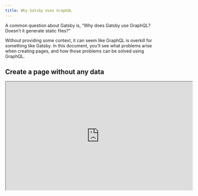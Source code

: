 ```yaml
---
title: Why Gatsby Uses GraphQL
---
```


A common question about Gatsby is, “Why does Gatsby use GraphQL? Doesn’t it generate static files?”

Without providing some context, it can seem like GraphQL is overkill for something like Gatsby. In this document, you’ll see what problems arise when creating pages, and how those problems can be solved using GraphQL.

## Create a page without any data

<iframe
  title="Screencast on egghead of creating pages in Gatsby from hard-coded React components."
  src="https://egghead.io/lessons/gatsby-create-a-gatsby-page-without-any-data/embed"
  class="egghead-video"
  width=600 height=348
/>

Video hosted on [egghead.io][egghead].

For any kind of pages that aren’t directly created in `src/pages/`, you’ll need Gatsby’s [`createPages` Node API](/docs/node-apis/#createPages) to create pages programmatically.

All that’s required to create a page is a `path` where it should be created and the component that should be rendered there.

For example, if you had the following component:

```jsx:title=src/templates/no-data.js
import React from "react"

const NoData = () => (
  <section>
    <h1>This Page Was Created Programmatically</h1>
    <p>
      No data was required to create this page — it’s just a React component!
    </p>
  </section>
)

export default NoData
```

You could programmatically create a page at `/no-data/` by adding the following to `gatsby-node.js`:

```js:title=gatsby-node.js
exports.createPages = ({ actions: { createPage } }) => {
  createPage({
    path: "/no-data/",
    component: require.resolve("./src/templates/no-data.js"),
  })
}
```

After running `gatsby develop`, you’ll see the following at `localhost:8000/no-data/`:

![Screenshot of the page generated by the previous code snippet.](./images/why-gql-no-data.png)

In the simplest cases, this is all that’s required for building pages with Gatsby. However, you’ll often want to pass data to the page so that the template component is reusable.

## Create a page with hard-coded data

<iframe
  title="Screencast on egghead of creating pages from hard-coded context data in Gatsby."
  src="https://egghead.io/lessons/gatsby-create-a-gatsby-page-with-hard-coded-data/embed"
  class="egghead-video"
  width=600 height=348
/>

Video hosted on [egghead.io][egghead].

To pass data to the created pages, you’ll need to pass `context` to the `createPage` call.

In `gatsby-node.js`, we can add context like so:

```js:title=gatsby-node.js
exports.createPages = ({ actions: { createPage } }) => {
  createPage({
    path: "/page-with-context/",
    component: require.resolve("./src/templates/with-context.js"),
    context: {
      title: "We Don’t Need No Stinkin’ GraphQL!",
      content: "<p>This is page content.</p><p>No GraphQL required!</p>",
    },
  })
}
```

The `context` property accepts an object, and we can pass in any data we want the page to be able to access.

> **NOTE:** There are a few reserved names that _cannot_ be used in `context`. They are: `path`, `matchPath`, `component`, `componentChunkName`, `pluginCreator___NODE`, and `pluginCreatorId`.

When Gatsby creates pages, it includes a prop called `pageContext` and sets its value to `context`, so we can access any of the values in our component:

```jsx:title=src/templates/with-context.js
import React from "react"

const WithContext = ({ pageContext }) => (
  <section>
    <h1>{pageContext.title}</h1>
    <div dangerouslySetInnerHTML={{ __html: pageContext.content }} />
  </section>
)

export default WithContext
```

Start the development server with `gatsby develop` and visit `localhost:8000/page-with-context/` to see the created page:

![Screenshot of a page with hard-coded context.](./images/why-gql-with-context.png)

In some cases, this approach may be enough. However, it’s often necessary to create pages from data that can't be hard-coded.

## Create pages from JSON with images

<iframe
  title="Screencast on egghead of creating pages from JSON data in Gatsby."
  src="https://egghead.io/lessons/gatsby-create-pages-from-json-with-images/embed"
  class="egghead-video"
  width=600 height=348
/>

Video hosted on [egghead.io][egghead].

In many cases, the data for pages can't feasibly be hard-coded into `gatsby-node.js`. More likely it will come from an external source, such as a third-party API, local Markdown, or JSON files.

For example, you might have a JSON file with post data:

```json:title=data/products.json
[
  {
    "title": "Vintage Purple Tee",
    "slug": "vintage-purple-tee",
    "description": "<p>Keep it simple with this vintage purple tee.</p>",
    "price": "$10.00",
    "image": "/images/amberley-romo-riggins.jpg"
  },
  {
    "title": "Space Socks",
    "slug": "space-socks",
    "description": "<p>Get your feet into these spaced-out black socks with a Gatsby purple border and heel.</p>",
    "price": "$10.00",
    "image": "/images/erin-fox-and-sullivan.jpg"
  },
  {
    "title": "This Purple Hat Is Blazing Fast",
    "slug": "purple-hat",
    "description": "<p>Add more blazingly blazing speed to your wardrobe with this solid purple laundered chino twill hat.</p>",
    "price": "$10.00",
    "image": "/images/david-bailey-cat-hat.jpg"
  }
]
```

The images need to be added to the `/static/images/` folder. (This is where things start to get hard to manage — the JSON and the images aren’t in the same place.)

Once the JSON and the images are added, you can create product pages by importing the JSON into `gatsby-node.js` and loop through the entries to create pages:

```js:title=gatsby-node.js
exports.createPages = ({ actions: { createPage } }) => {
  const products = require("./data/products.json")
  products.forEach(product => {
    createPage({
      path: `/product/${product.slug}/`,
      component: require.resolve("./src/templates/product.js"),
      context: {
        title: product.title,
        description: product.description,
        image: product.image,
        price: product.price,
      },
    })
  })
}
```

The product template still uses `pageContext` to display the product data:

```jsx:title=src/templates/product.js
import React from "react"

const Product = ({ pageContext }) => (
  <div>
    <h1>{pageContext.title}</h1>
    <img
      src={pageContext.image}
      alt={pageContext.title}
      style={{ float: "left", marginRight: "1rem", width: 150 }}
    />
    <p>{pageContext.price}</p>
    <div dangerouslySetInnerHTML={{ __html: pageContext.description }} />
  </div>
)

export default Product
```

Run `gatsby develop`, then open `localhost:8000/product/space-socks/` to see one of the generated products.

![Screenshot of a rendered product page.](./images/why-gql-product-json.png)

This gets the job done, but it has a few shortcomings that are going to get more complicated as time goes on:

1. The images and the product data are in different places in the source code.
2. The image paths are absolute from the _built_ site, not the source code, which makes it confusing to know how to find them from the JSON.
3. The images are unoptimized, and any optimization you do would have to be manual.
4. To create a preview listing of all products, we’d need to pass _all_ of the product info in `context`, which will get unweildy as the number of products increases.
5. It’s not very obvious where data is coming from in the templates that render the pages, so updating the data might be confusing later.

To overcome these limitations, Gatsby introduces GraphQL as a data management layer.

## Create pages using GraphQL

There’s a bit more up-front setup required to get data into GraphQL, but the benefits far outweigh the cost.

Using `data/products.json` as an example, by using GraphQL we’re able to solve all of the limitations from the previous section:

1. The images can be colocated with the products in `data/images/`.
2. Image paths in `data/products.json` can be relative to the JSON file.
3. Gatsby can automatically optimize images for faster loading and better user experience.
4. We no longer need to pass all product data into `context` when creating pages.
5. Data is loaded using GraphQL in the components where it’s used, making it much easier to see where data comes from and how to change it.

### Add the necessary plugins to load data into GraphQL

<iframe
  title="Screencast on egghead of adding data to GraphQL in Gatsby."
  src="https://egghead.io/lessons/gatsby-make-data-queryable-in-graphql-with-gatsby/embed"
  class="egghead-video"
  width=600 height=348
/>

Video hosted on [egghead.io][egghead].

In order to load the product and image data into GraphQL, we need to add a few [Gatsby plugins](/plugins/). Namely, we need plugins to:

- Load the JSON file into Gatsby’s internal data store, which can be queried using GraphQL ([`gatsby-source-filesystem`](/packages/gatsby-source-filesystem/))
- Convert JSON files into a format we can query with GraphQL ([`gatsby-transformer-json`](/packages/gatsby-transformer-json/))
- Optimize images ([`gatsby-plugin-sharp`](/packages/gatsby-plugin-sharp/))
- Add data about optimized images to Gatsby’s data store ([`gatsby-transformer-sharp`](/packages/gatsby-transformer-sharp/))

In addition to the plugins, we’ll use [`gatsby-image`](/packages/gatsby-image/) to display the optimized images with lazy loading.

Install these packages using the command line:

```bash
npm install --save gatsby-source-filesystem gatsby-transformer-json gatsby-plugin-sharp gatsby-transformer-sharp gatsby-image
```

Then add them to `gatsby-config.js`:

```js:title=gatsby-config.js
module.exports = {
  plugins: [
    {
      resolve: "gatsby-source-filesystem",
      options: {
        path: "./data/",
      },
    },
    "gatsby-transformer-json",
    "gatsby-transformer-sharp",
    "gatsby-plugin-sharp",
  ],
}
```

To check that this worked, let’s use the GraphQL Playground, which is available during development, by running:

```
GATSBY_GRAPHQL_IDE=playground gatsby develop
```

> **NOTE:** The `GATSBY_GRAPHQL_IDE=playground` part of this command is optional. Adding it enables the GraphQL Playground instead of GraphiQL, which is an older interface for exploring GraphQL.

You can explore the available data schema using the “Docs” tab at the right.

One of the available options is `allProductsJson`, which contains “edges”, and those contain “nodes”.

The JSON transformer plugin has created one node for each product, and inside the node we can select the data we need for that product.

You can write a query to select each product’s slug like this:

```graphql
{
  allProductsJson {
    edges {
      node {
        slug
      }
    }
  }
}
```

Test this query by entering it into the left-hand panel of the GraphQL Playground, then pressing the play button in the top center.

The results will appear in the panel between the query and the docs, and they’ll look like this:

![GraphQL Playground](./images/why-gql-playground.png)

### Generate pages with GraphQL

<iframe
  title="Screencast on egghead of generating pages using GraphQL in Gatsby."
  src="https://egghead.io/lessons/gatsby-create-pages-in-gatsby-using-graphql/embed"
  class="egghead-video"
  width=600 height=348
/>

Video hosted on [egghead.io][egghead].

In `gatsby-node.js`, we can use the GraphQL query we just wrote to generate pages.

```js:title=gatsby-node.js
exports.createPages = async ({ actions: { createPage }, graphql }) => {
  const results = await graphql(`
    {
      allProductsJson {
        edges {
          node {
            slug
          }
        }
      }
    }
  `)

  results.data.allProductsJson.edges.forEach(edge => {
    const product = edge.node

    createPage({
      path: `/gql/${product.slug}/`,
      component: require.resolve("./src/templates/product-graphql.js"),
      context: {
        slug: product.slug,
      },
    })
  })
}
```

You need to use the `graphql` helper that’s available to the [`createPages` Node API](/docs/node-apis/#createPages) to execute the query. To make sure that the result of the query comes back before continuing, use [`async`/`await`](https://developer.mozilla.org/en-US/docs/Web/JavaScript/Reference/Statements/async_function).

The results that come back are very similar to the contents of `data/products.json`, so you can loop through the results and create a page for each.

However, note that you’re only passing the `slug` in `context` — you’ll use this in the template component to load more product data.

As you’ve already seen, the `context` argument is made available to the template component in the `pageContext` prop. To make queries more powerful, Gatsby _also_ exposes everything in `context` as a GraphQL variable, which means you can write a query that says, in plain English, “Load data for the product with the slug passed in `context`.”

Here’s what that looks like in practice:

```jsx:title=src/templates/product-graphql.js
import React from "react"
import { graphql } from "gatsby"
import Image from "gatsby-image"

export const query = graphql`
  query($slug: String!) {
    productsJson(slug: { eq: $slug }) {
      title
      description
      price
      image {
        childImageSharp {
          fluid {
            ...GatsbyImageSharpFluid
          }
        }
      }
    }
  }
`

const Product = ({ data }) => {
  const product = data.productsJson

  return (
    <div>
      <h1>{product.title}</h1>
      <Image
        fluid={product.image.childImageSharp.fluid}
        alt={product.title}
        style={{ float: "left", marginRight: "1rem", width: 150 }}
      />
      <p>{product.price}</p>
      <div dangerouslySetInnerHTML={{ __html: product.description }} />
    </div>
  )
}

export default Product
```

A few notes about this file:

1. The result of the query is added to the template component as the `data` prop.
2. The image path was automatically converted by the Sharp transformer into a “child node” that includes optimized versions of the image.
3. The query uses a [GraphQL fragment](https://www.gatsbyjs.org/packages/gatsby-image/#fragments) to query all the required data for optimized images. GraphQL fragments _do not work_ in the GraphQL Playground.
4. The `img` tag has been swapped out for a `gatsby-image` component named `Image`. Instead of a `src` attribute, it accepts an object with optimized image data.

Save this file, run `gatsby develop`, then open `localhost:8000/gql/purple-hat/`:

![Lazy loaded image of an angry cat wearing the purple hat.](./images/why-gql-images.gif)

The image is now optimized and lazy loaded.

After the initial setup, loading data with GraphQL is fairly similar to directly loading JSON, but it provides extra benefits like automatically optimizing images and keeping the data loading in the same place where it’s used.

GraphQL is certainly not required, but the benefits of adopting GraphQL are significant. GraphQL will simplify the process of building and optimizing your pages, so it’s considered a best practice for structuring and writing Gatsby applications.

[egghead]: https://egghead.io/playlists/why-gatsby-uses-graphql-1c319a1c
